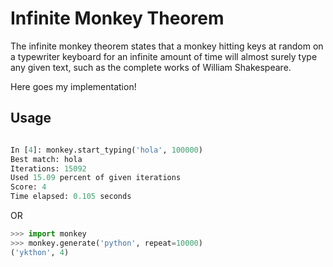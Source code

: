 # Infinite Monkey Theorem

The infinite monkey theorem states that a monkey hitting keys at random on a typewriter keyboard for an infinite amount of time will almost surely type any given text, such as the complete works of William Shakespeare.

Here goes my implementation!

## Usage

```python

In [4]: monkey.start_typing('hola', 100000)
Best match: hola
Iterations: 15092
Used 15.09 percent of given iterations
Score: 4
Time elapsed: 0.105 seconds
```

OR 

```python
>>> import monkey
>>> monkey.generate('python', repeat=10000)
('ykthon', 4)
```
